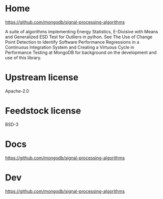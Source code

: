 # Home
https://github.com/mongodb/signal-processing-algorithms

A suite of algorithms implementing Energy Statistics, E-Divisive with Means and Generalized ESD Test for Outliers in python. See The Use of Change Point Detection to Identify Software Performance Regressions in a Continuous Integration System and Creating a Virtuous Cycle in Performance Testing at MongoDB for background on the development and use of this library.

# Upstream license
Apache-2.0

# Feedstock license
BSD-3

# Docs
https://github.com/mongodb/signal-processing-algorithms

# Dev
https://github.com/mongodb/signal-processing-algorithms
